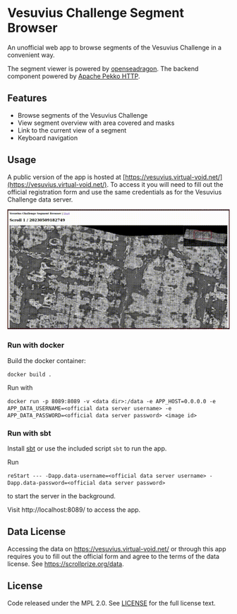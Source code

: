 # Vesuvius Challenge Segment Browser

An unofficial web app to browse segments of the Vesuvius Challenge in a convenient way.

The segment viewer is powered by [openseadragon](https://openseadragon.github.io/). The backend component powered by [Apache Pekko HTTP](https://pekko.apache.org/).

## Features

 - Browse segments of the Vesuvius Challenge
 - View segment overview with area covered and masks
 - Link to the current view of a segment
 - Keyboard navigation

## Usage

A public version of the app is hosted at [https://vesuvius.virtual-void.net/](https://vesuvius.virtual-void.net/). To
access it you will need to fill out the official registration form and use the same credentials as for the Vesuvius
Challenge data server.

![demo](docs/demo1.gif)

### Run with docker

Build the docker container:

```
docker build .
```

Run with

```
docker run -p 8089:8089 -v <data dir>:/data -e APP_HOST=0.0.0.0 -e APP_DATA_USERNAME=<official data server username> -e APP_DATA_PASSWORD=<official data server password> <image id>
```

### Run with sbt

Install [sbt](https://scala-sbt.org) or use the included script `sbt` to run the app.

Run

```
reStart --- -Dapp.data-username=<official data server username> -Dapp.data-password=<official data server password>
```

to start the server in the background.

Visit http://localhost:8089/ to access the app.

## Data License

Accessing the data on https://vesuvius.virtual-void.net/ or through this app requires you to fill out the official
form and agree to the terms of the data license. See https://scrollprize.org/data.

## License

Code released under the MPL 2.0. See [LICENSE](LICENSE) for the full license text.